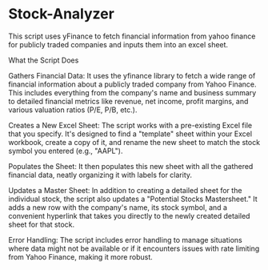# Stock-Analyzer
This script uses yFinance to fetch financial information from yahoo finance for publicly traded companies and inputs them into an excel sheet.

What the Script Does

Gathers Financial Data: It uses the yfinance library to fetch a wide range of financial information about a publicly traded company from Yahoo Finance. This includes everything from the company's name and business summary to detailed financial metrics like revenue, net income, profit margins, and various valuation ratios (P/E, P/B, etc.).

Creates a New Excel Sheet: The script works with a pre-existing Excel file that you specify. It's designed to find a "template" sheet within your Excel workbook, create a copy of it, and rename the new sheet to match the stock symbol you entered (e.g., "AAPL").

Populates the Sheet: It then populates this new sheet with all the gathered financial data, neatly organizing it with labels for clarity.

Updates a Master Sheet: In addition to creating a detailed sheet for the individual stock, the script also updates a "Potential Stocks Mastersheet." It adds a new row with the company's name, its stock symbol, and a convenient hyperlink that takes you directly to the newly created detailed sheet for that stock.

Error Handling: The script includes error handling to manage situations where data might not be available or if it encounters issues with rate limiting from Yahoo Finance, making it more robust.

